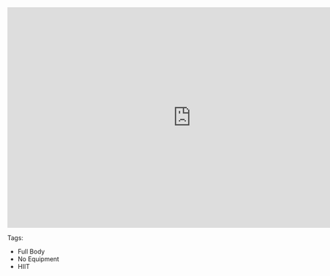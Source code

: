 <iframe width="832" height="500" src="https://www.youtube.com/embed/ml6cT4AZdqI" frameborder="0" allow="accelerometer; autoplay; encrypted-media; gyroscope; picture-in-picture" allowfullscreen></iframe>

Tags:
* Full Body
* No Equipment
* HIIT